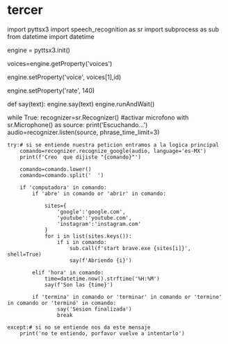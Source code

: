 # tercer
import pyttsx3 
import speech_recognition as sr
import subprocess as sub
from datetime import datetime

engine = pyttsx3.init()

voices=engine.getProperty('voices')

engine.setProperty('voice', voices[1],id)

engine.setProperty('rate', 140)

def say(text):
    engine.say(text)
    engine.runAndWait()

while True:
    recognizer=sr.Recognizer()
#activar microfono
    with sr.Microphone() as source:
        print('Escuchando...')
        audio=recognizer.listen(source, phrase_time_limit=3)
    
    try:# si se entiende nuestra peticion entramos a la logica principal
        comando=recognizer.recognize_google(audio, language='es-MX')
        print(f'Creo  que dijiste "{comando}"')

        comando=comando.lower()
        comando=comando.split('  ')

        if 'computadora' in comando:
            if 'abre' in comando or 'abrir' in comando:

                sites={
                    'google':'google.com',
                    'youtube':'youtube.com',
                    'instagram':'instagram.com'
                }
                for i in list(sites.keys()):
                    if i in comando:
                        sub.call(f'start brave.exe {sites[i]}', shell=True)
                        say(f'Abriendo {i}')

            elif 'hora' in comando:
                time=datetime.now().strftime('%H:%M')
                say(f'Son las {time}')

            if 'termina' in comando or 'terminar' in comando or 'termino' in comando or 'terminó' in comando:
                    say('Sesion finalizada')
                    break

    except:# si no se entiende nos da este mensaje 
        print('no te entiendo, porfavor vuelve a intentarlo')


